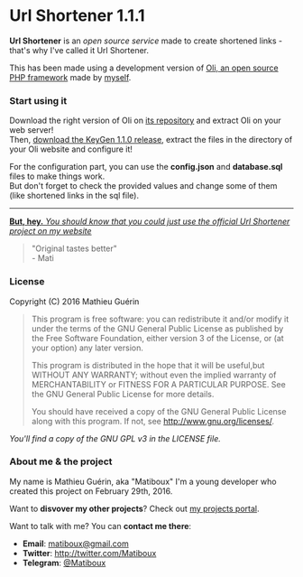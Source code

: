 # Url Shortener 1.1.1

**Url Shortener** is an *open source service* made to create shortened links - that's why I've called it Url Shortener.

This has been made using a development version of [Oli, an open source PHP framework](https://github.com/OliFramework/Oli/) made by [myself](https://github.com/matiboux/).

### Start using it

Download the right version of Oli on [its repository](https://github.com/OliFramework/Oli/) and extract Oli on your web server!  
Then, [download the KeyGen 1.1.0 release](https://github.com/matiboux/UrlShortener/releases/tag/1.1.0), extract the files in the directory of your Oli website and configure it!

For the configuration part, you can use the **config.json** and **database.sql** files to make things work.  
But don't forget to check the provided values and change some of them (like shortened links in the sql file).

---

[**But, hey.** *You should know that you could just use the official Url Shortener project on my website*](http://u.matiboux.com/)

> "Original tastes better"  
>  \- Mati

### License

Copyright (C) 2016 Mathieu Guérin
> This program is free software: you can redistribute it and/or modify it under the terms of the GNU General Public License as published by the Free Software Foundation, either version 3 of the License, or (at your option) any later version.
> 
> This program is distributed in the hope that it will be useful,but WITHOUT ANY WARRANTY; without even the implied warranty of MERCHANTABILITY or FITNESS FOR A PARTICULAR PURPOSE.  See the GNU General Public License for more details.
> 
> You should have received a copy of the GNU General Public License along with this program. If not, see <http://www.gnu.org/licenses/>.

*You'll find a copy of the GNU GPL v3 in the LICENSE file.*

### About me & the project

My name is Mathieu Guérin, aka "Matiboux"
I'm a young developer who created this project on February 29th, 2016.

Want to **disvover my other projects**? Check out [my projects portal](http://projects.matiboux.com/).

Want to talk with me? You can **contact me there**:
 - **Email**: [matiboux@gmail.com](mailto:matiboux@gmail.com)
 - **Twitter**: http://twitter.com/Matiboux
 - **Telegram**: [@Matiboux](http://telegram.me/Matiboux)
